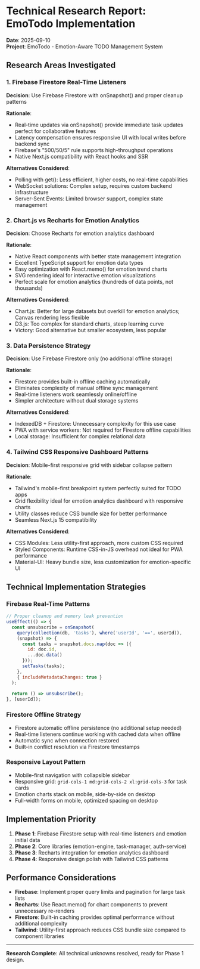 # Technical Research Report: EmoTodo Implementation

**Date**: 2025-09-10  
**Project**: EmoTodo - Emotion-Aware TODO Management System

## Research Areas Investigated

### 1. Firebase Firestore Real-Time Listeners

**Decision**: Use Firebase Firestore with onSnapshot() and proper cleanup patterns

**Rationale**: 
- Real-time updates via onSnapshot() provide immediate task updates perfect for collaborative features
- Latency compensation ensures responsive UI with local writes before backend sync
- Firebase's "500/50/5" rule supports high-throughput operations
- Native Next.js compatibility with React hooks and SSR

**Alternatives Considered**:
- Polling with get(): Less efficient, higher costs, no real-time capabilities
- WebSocket solutions: Complex setup, requires custom backend infrastructure
- Server-Sent Events: Limited browser support, complex state management

### 2. Chart.js vs Recharts for Emotion Analytics

**Decision**: Choose Recharts for emotion analytics dashboard

**Rationale**:
- Native React components with better state management integration
- Excellent TypeScript support for emotion data types
- Easy optimization with React.memo() for emotion trend charts
- SVG rendering ideal for interactive emotion visualizations
- Perfect scale for emotion analytics (hundreds of data points, not thousands)

**Alternatives Considered**:
- Chart.js: Better for large datasets but overkill for emotion analytics; Canvas rendering less flexible
- D3.js: Too complex for standard charts, steep learning curve
- Victory: Good alternative but smaller ecosystem, less popular

### 3. Data Persistence Strategy

**Decision**: Use Firebase Firestore only (no additional offline storage)

**Rationale**:
- Firestore provides built-in offline caching automatically
- Eliminates complexity of manual offline sync management
- Real-time listeners work seamlessly online/offline
- Simpler architecture without dual storage systems

**Alternatives Considered**:
- IndexedDB + Firestore: Unnecessary complexity for this use case
- PWA with service workers: Not required for Firestore offline capabilities
- Local storage: Insufficient for complex relational data

### 4. Tailwind CSS Responsive Dashboard Patterns

**Decision**: Mobile-first responsive grid with sidebar collapse pattern

**Rationale**:
- Tailwind's mobile-first breakpoint system perfectly suited for TODO apps
- Grid flexibility ideal for emotion analytics dashboard with responsive charts
- Utility classes reduce CSS bundle size for better performance
- Seamless Next.js 15 compatibility

**Alternatives Considered**:
- CSS Modules: Less utility-first approach, more custom CSS required
- Styled Components: Runtime CSS-in-JS overhead not ideal for PWA performance
- Material-UI: Heavy bundle size, less customization for emotion-specific UI

## Technical Implementation Strategies

### Firebase Real-Time Patterns
```javascript
// Proper cleanup and memory leak prevention
useEffect(() => {
  const unsubscribe = onSnapshot(
    query(collection(db, 'tasks'), where('userId', '==', userId)),
    (snapshot) => {
      const tasks = snapshot.docs.map(doc => ({
        id: doc.id,
        ...doc.data()
      }));
      setTasks(tasks);
    },
    { includeMetadataChanges: true }
  );
  
  return () => unsubscribe();
}, [userId]);
```

### Firestore Offline Strategy
- Firestore automatic offline persistence (no additional setup needed)
- Real-time listeners continue working with cached data when offline
- Automatic sync when connection restored
- Built-in conflict resolution via Firestore timestamps

### Responsive Layout Pattern
- Mobile-first navigation with collapsible sidebar
- Responsive grid: `grid-cols-1 md:grid-cols-2 xl:grid-cols-3` for task cards
- Emotion charts stack on mobile, side-by-side on desktop
- Full-width forms on mobile, optimized spacing on desktop

## Implementation Priority

1. **Phase 1**: Firebase Firestore setup with real-time listeners and emotion initial data
2. **Phase 2**: Core libraries (emotion-engine, task-manager, auth-service)
3. **Phase 3**: Recharts integration for emotion analytics dashboard
4. **Phase 4**: Responsive design polish with Tailwind CSS patterns

## Performance Considerations

- **Firebase**: Implement proper query limits and pagination for large task lists
- **Recharts**: Use React.memo() for chart components to prevent unnecessary re-renders
- **Firestore**: Built-in caching provides optimal performance without additional complexity
- **Tailwind**: Utility-first approach reduces CSS bundle size compared to component libraries

---

**Research Complete**: All technical unknowns resolved, ready for Phase 1 design.